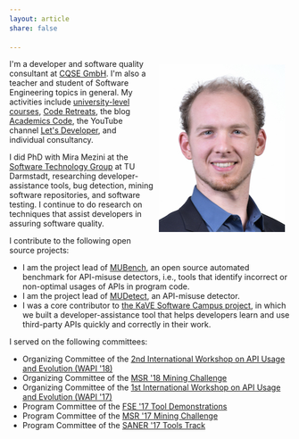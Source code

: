 ```yaml
---
layout: article
share: false

---
```


<img style="float:right; margin: 10px" src="images/portrait.jpg" alt="Portrait" width="226" height="300" />

I'm a developer and software quality consultant at [CQSE GmbH][cqse].
I'm also a teacher and student of Software Engineering topics in general.
My activities include
[university-level courses](http://www.stg.tu-darmstadt.de/staff/sven_amann/),
[Code Retreats](http://letsdeveloper.com/2015/03/1st-darmstadter-legacy-code-retreat/),
the blog [Academics Code](http://academicscode.com),
the YouTube channel [Let's Developer](http://youtube.com/letsdeveloper),
and individual consultancy.

I did PhD with Mira Mezini at the [Software Technology Group][stg] at TU Darmstadt, researching developer-assistance tools, bug detection, mining software repositories, and software testing.
I continue to do research on techniques that assist developers in assuring software quality.

I contribute to the following open source projects:

* I am the project lead of [MUBench][mubench], an open source automated benchmark for API-misuse detectors, i.e., tools that identify incorrect or non-optimal usages of APIs in program code.
* I am the project lead of [MUDetect][mudetect], an API-misuse detector.
* I was a core contributor to [the KaVE Software Campus project][kave], in which we built a developer-assistance tool that helps developers learn and use third-party APIs quickly and correctly in their work.

I served on the following committees:

  * Organizing Committee of the [2nd International Workshop on API Usage and Evolution (WAPI '18)](https://w-api.github.io/2018/)
  * Organizing Committee of the [MSR '18 Mining Challenge](https://2018.msrconf.org/track/msr-2018-Mining-Challenge)
  * Organizing Committee of the [1st International Workshop on API Usage and Evolution (WAPI '17)](https://w-api.github.io/2017/)
  * Program Committee of the [FSE '17 Tool Demonstrations](http://esec-fse17.uni-paderborn.de/call_tooldemos.php)
  * Program Committee of the [MSR '17 Mining Challenge](http://2017.msrconf.org/#/challenge)
  * Program Committee of the [SANER '17 Tools Track](http://saner.aau.at/call-for-papers-tool-track/)


 [cqse]: http://cqse.eu
 [stg]: http://www.stg.tu-darmstadt.de/
 [mudetect]: https://github.com/stg-tud/MUDetect/
 [mubench]: https://github.com/stg-tud/MUBench
 [kave]: http://kave.cc
